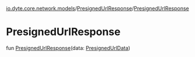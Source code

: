[io.dyte.core.network.models](../index.md)/[PresignedUrlResponse](index.md)/[PresignedUrlResponse](-presigned-url-response.md)

# PresignedUrlResponse


fun [PresignedUrlResponse](-presigned-url-response.md)(data: [PresignedUrlData](../-presigned-url-data/index.md))
